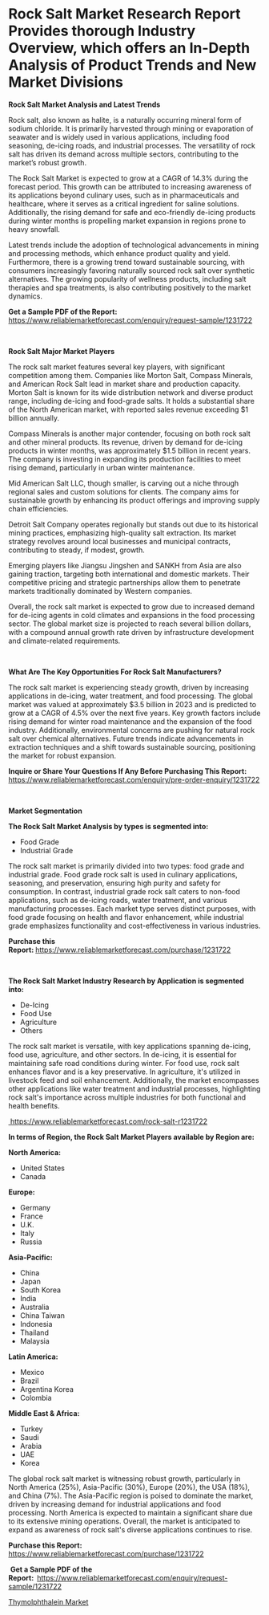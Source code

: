 <p><h1>Rock Salt Market Research Report Provides thorough Industry Overview, which offers an In-Depth Analysis of Product Trends and New Market Divisions</h1></p><p><strong>Rock Salt Market Analysis and Latest Trends</strong></p>
<p><p>Rock salt, also known as halite, is a naturally occurring mineral form of sodium chloride. It is primarily harvested through mining or evaporation of seawater and is widely used in various applications, including food seasoning, de-icing roads, and industrial processes. The versatility of rock salt has driven its demand across multiple sectors, contributing to the market’s robust growth.</p><p>The Rock Salt Market is expected to grow at a CAGR of 14.3% during the forecast period. This growth can be attributed to increasing awareness of its applications beyond culinary uses, such as in pharmaceuticals and healthcare, where it serves as a critical ingredient for saline solutions. Additionally, the rising demand for safe and eco-friendly de-icing products during winter months is propelling market expansion in regions prone to heavy snowfall.</p><p>Latest trends include the adoption of technological advancements in mining and processing methods, which enhance product quality and yield. Furthermore, there is a growing trend toward sustainable sourcing, with consumers increasingly favoring naturally sourced rock salt over synthetic alternatives. The growing popularity of wellness products, including salt therapies and spa treatments, is also contributing positively to the market dynamics.</p></p>
<p><strong>Get a Sample PDF of the Report:&nbsp;</strong> <a href="https://www.reliablemarketforecast.com/enquiry/request-sample/1231722?utm_campaign=2472&utm_medium=2&utm_source=Github&utm_content=ia&utm_term=02042025&utm_id=rock-salt">https://www.reliablemarketforecast.com/enquiry/request-sample/1231722</a></p>
<p>&nbsp;</p>
<p><strong>Rock Salt Major Market Players</strong></p>
<p><p>The rock salt market features several key players, with significant competition among them. Companies like Morton Salt, Compass Minerals, and American Rock Salt lead in market share and production capacity. Morton Salt is known for its wide distribution network and diverse product range, including de-icing and food-grade salts. It holds a substantial share of the North American market, with reported sales revenue exceeding $1 billion annually.</p><p>Compass Minerals is another major contender, focusing on both rock salt and other mineral products. Its revenue, driven by demand for de-icing products in winter months, was approximately $1.5 billion in recent years. The company is investing in expanding its production facilities to meet rising demand, particularly in urban winter maintenance.</p><p>Mid American Salt LLC, though smaller, is carving out a niche through regional sales and custom solutions for clients. The company aims for sustainable growth by enhancing its product offerings and improving supply chain efficiencies.</p><p>Detroit Salt Company operates regionally but stands out due to its historical mining practices, emphasizing high-quality salt extraction. Its market strategy revolves around local businesses and municipal contracts, contributing to steady, if modest, growth.</p><p>Emerging players like Jiangsu Jingshen and SANKH from Asia are also gaining traction, targeting both international and domestic markets. Their competitive pricing and strategic partnerships allow them to penetrate markets traditionally dominated by Western companies.</p><p>Overall, the rock salt market is expected to grow due to increased demand for de-icing agents in cold climates and expansions in the food processing sector. The global market size is projected to reach several billion dollars, with a compound annual growth rate driven by infrastructure development and climate-related requirements.</p></p>
<p>&nbsp;</p>
<p><strong>What Are The Key Opportunities For Rock Salt Manufacturers?</strong></p>
<p><p>The rock salt market is experiencing steady growth, driven by increasing applications in de-icing, water treatment, and food processing. The global market was valued at approximately $3.5 billion in 2023 and is predicted to grow at a CAGR of 4.5% over the next five years. Key growth factors include rising demand for winter road maintenance and the expansion of the food industry. Additionally, environmental concerns are pushing for natural rock salt over chemical alternatives. Future trends indicate advancements in extraction techniques and a shift towards sustainable sourcing, positioning the market for robust expansion.</p></p>
<p><strong>Inquire or Share Your Questions If Any Before Purchasing This Report:</strong> <a href="https://www.reliablemarketforecast.com/enquiry/pre-order-enquiry/1231722?utm_campaign=2472&utm_medium=2&utm_source=Github&utm_content=ia&utm_term=02042025&utm_id=rock-salt">https://www.reliablemarketforecast.com/enquiry/pre-order-enquiry/1231722</a></p>
<p>&nbsp;</p>
<p><strong>Market Segmentation</strong></p>
<p><strong>The Rock Salt Market Analysis by types is segmented into:</strong></p>
<p><ul><li>Food Grade</li><li>Industrial Grade</li></ul></p>
<p><p>The rock salt market is primarily divided into two types: food grade and industrial grade. Food grade rock salt is used in culinary applications, seasoning, and preservation, ensuring high purity and safety for consumption. In contrast, industrial grade rock salt caters to non-food applications, such as de-icing roads, water treatment, and various manufacturing processes. Each market type serves distinct purposes, with food grade focusing on health and flavor enhancement, while industrial grade emphasizes functionality and cost-effectiveness in various industries.</p></p>
<p><strong>Purchase this Report:&nbsp;</strong><a href="https://www.reliablemarketforecast.com/purchase/1231722?utm_campaign=2472&utm_medium=2&utm_source=Github&utm_content=ia&utm_term=02042025&utm_id=rock-salt">https://www.reliablemarketforecast.com/purchase/1231722</a></p>
<p>&nbsp;</p>
<p><strong>The Rock Salt Market Industry Research by Application is segmented into:</strong></p>
<p><ul><li>De-Icing</li><li>Food Use</li><li>Agriculture</li><li>Others</li></ul></p>
<p><p>The rock salt market is versatile, with key applications spanning de-icing, food use, agriculture, and other sectors. In de-icing, it is essential for maintaining safe road conditions during winter. For food use, rock salt enhances flavor and is a key preservative. In agriculture, it's utilized in livestock feed and soil enhancement. Additionally, the market encompasses other applications like water treatment and industrial processes, highlighting rock salt's importance across multiple industries for both functional and health benefits.</p></p>
<p><a href="https://www.reliablemarketforecast.com/rock-salt-r1231722?utm_campaign=2472&utm_medium=2&utm_source=Github&utm_content=ia&utm_term=02042025&utm_id=rock-salt">&nbsp;https://www.reliablemarketforecast.com/rock-salt-r1231722</a></p>
<p><strong>In terms of Region, the Rock Salt Market Players available by Region are:</strong></p>
<p>
    <p> <strong> North America: </strong>
        <ul>
            <li>United States</li>
            <li>Canada</li>
        </ul>
        </p> 
    <p> <strong> Europe: </strong>
        <ul>
            <li>Germany</li>
            <li>France</li>
            <li>U.K.</li>
            <li>Italy</li>
            <li>Russia</li>
        </ul>
        </p> 
    <p> <strong> Asia-Pacific: </strong>
        <ul>
            <li>China</li>
            <li>Japan</li>
            <li>South Korea</li>
            <li>India</li>
            <li>Australia</li>
            <li>China Taiwan</li>
            <li>Indonesia</li>
            <li>Thailand</li>
            <li>Malaysia</li>
        </ul>
        </p> 
    <p> <strong> Latin America: </strong>
        <ul>
            <li>Mexico</li>
            <li>Brazil</li>
            <li>Argentina Korea</li>
            <li>Colombia</li>
        </ul>
        </p> 
    <p> <strong> Middle East & Africa: </strong>
        <ul>
            <li>Turkey</li>
            <li>Saudi</li>
            <li>Arabia</li>
            <li>UAE</li>
            <li>Korea</li>
        </ul>
    </p>
    </p>
<p><p>The global rock salt market is witnessing robust growth, particularly in North America (25%), Asia-Pacific (30%), Europe (20%), the USA (18%), and China (7%). The Asia-Pacific region is poised to dominate the market, driven by increasing demand for industrial applications and food processing. North America is expected to maintain a significant share due to its extensive mining operations. Overall, the market is anticipated to expand as awareness of rock salt's diverse applications continues to rise.</p></p>
<p><strong>Purchase this Report: </strong><a href="https://www.reliablemarketforecast.com/purchase/1231722?utm_campaign=2472&utm_medium=2&utm_source=Github&utm_content=ia&utm_term=02042025&utm_id=rock-salt">https://www.reliablemarketforecast.com/purchase/1231722</a></p>
<p>&nbsp;<strong>Get a Sample PDF of the Report:&nbsp;&nbsp;</strong><a href="https://www.reliablemarketforecast.com/enquiry/request-sample/1231722?utm_campaign=2472&utm_medium=2&utm_source=Github&utm_content=ia&utm_term=02042025&utm_id=rock-salt">https://www.reliablemarketforecast.com/enquiry/request-sample/1231722</a></p>
<p><strong></strong></p>
<p><p><a href="https://github.com/shirleenfraker87/Market-Research-Report-List-1/blob/main/thymolphthalein-market.md?utm_campaign=2472&utm_medium=2&utm_source=Github&utm_content=ia&utm_term=02042025&utm_id=rock-salt">Thymolphthalein Market</a></p></p>